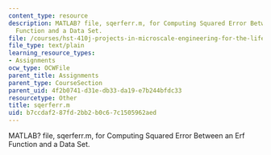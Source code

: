 ```yaml
---
content_type: resource
description: MATLAB? file, sqerferr.m, for Computing Squared Error Between an Erf
  Function and a Data Set.
file: /courses/hst-410j-projects-in-microscale-engineering-for-the-life-sciences-spring-2007/b7ccdaf287fd2bb2b0c67c1505962aed_sqerferr.m
file_type: text/plain
learning_resource_types:
- Assignments
ocw_type: OCWFile
parent_title: Assignments
parent_type: CourseSection
parent_uid: 4f2b0741-d31e-db33-da19-e7b244bfdc33
resourcetype: Other
title: sqerferr.m
uid: b7ccdaf2-87fd-2bb2-b0c6-7c1505962aed
---
```

MATLAB? file, sqerferr.m, for Computing Squared Error Between an Erf Function and a Data Set.

